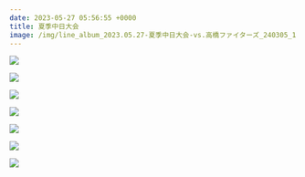 ```yaml
---
date: 2023-05-27 05:56:55 +0000
title: 夏季中日大会
image: /img/line_album_2023.05.27-夏季中日大会-vs.高橋ファイターズ_240305_1.jpg
---
```

![](/img/line_album_2023.05.27-夏季中日大会-vs.高橋ファイターズ_240305_2.jpg)

![](/img/line_album_2023.05.27-夏季中日大会-vs.高橋ファイターズ_240305_3.jpg)

![](/img/line_album_2023.05.27-夏季中日大会-vs.高橋ファイターズ_240305_4.jpg)

![](/img/line_album_2023.05.27-夏季中日大会-vs.高橋ファイターズ_240305_5.jpg)

![](/img/line_album_2023.05.27-夏季中日大会-vs.高橋ファイターズ_240305_6.jpg)

![](/img/line_album_2023.05.27-夏季中日大会-vs.高橋ファイターズ_240305_7.jpg)

![](/img/line_album_2023.05.27-夏季中日大会-vs.高橋ファイターズ_240305_8.jpg)
